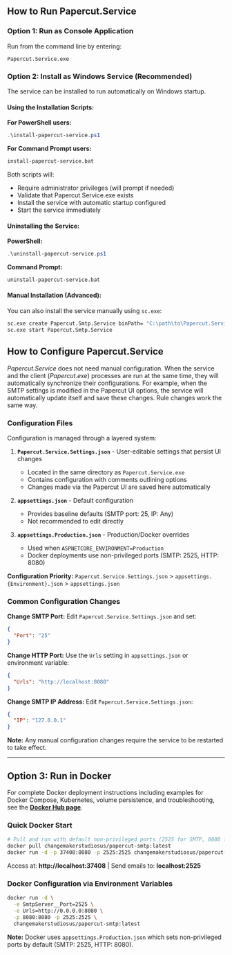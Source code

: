 ## How to Run Papercut.Service

### Option 1: Run as Console Application
Run from the command line by entering:
```
Papercut.Service.exe
```

### Option 2: Install as Windows Service (Recommended)

The service can be installed to run automatically on Windows startup.

#### Using the Installation Scripts:

**For PowerShell users:**
```powershell
.\install-papercut-service.ps1
```

**For Command Prompt users:**
```cmd
install-papercut-service.bat
```

Both scripts will:
- Require administrator privileges (will prompt if needed)
- Validate that Papercut.Service.exe exists
- Install the service with automatic startup configured
- Start the service immediately

#### Uninstalling the Service:

**PowerShell:**
```powershell
.\uninstall-papercut-service.ps1
```

**Command Prompt:**
```cmd
uninstall-papercut-service.bat
```

#### Manual Installation (Advanced):
You can also install the service manually using `sc.exe`:
```cmd
sc.exe create Papercut.Smtp.Service binPath= "C:\path\to\Papercut.Service.exe" DisplayName= "Papercut SMTP Service" start= auto
sc.exe start Papercut.Smtp.Service
```

## How to Configure Papercut.Service

_Papercut.Service_ does not need manual configuration. When the service and the client (_Papercut.exe_) processes are run at the same time, they will automatically synchronize their configurations. For example, when the SMTP settings is modified in the Papercut UI options, the service will automatically update itself and save these changes. Rule changes work the same way.

### Configuration Files

Configuration is managed through a layered system:

1. **`Papercut.Service.Settings.json`** - User-editable settings that persist UI changes
   - Located in the same directory as `Papercut.Service.exe`
   - Contains configuration with comments outlining options
   - Changes made via the Papercut UI are saved here automatically

2. **`appsettings.json`** - Default configuration
   - Provides baseline defaults (SMTP port: 25, IP: Any)
   - Not recommended to edit directly

3. **`appsettings.Production.json`** - Production/Docker overrides
   - Used when `ASPNETCORE_ENVIRONMENT=Production`
   - Docker deployments use non-privileged ports (SMTP: 2525, HTTP: 8080)

**Configuration Priority:** `Papercut.Service.Settings.json` > `appsettings.{Environment}.json` > `appsettings.json`

### Common Configuration Changes

**Change SMTP Port:**
Edit `Papercut.Service.Settings.json` and set:
```json
{
  "Port": "25"
}
```

**Change HTTP Port:**
Use the `Urls` setting in `appsettings.json` or environment variable:
```json
{
  "Urls": "http://localhost:8080"
}
```

**Change SMTP IP Address:**
Edit `Papercut.Service.Settings.json`:
```json
{
  "IP": "127.0.0.1"
}
```

**Note:** Any manual configuration changes require the service to be restarted to take effect.

---

## Option 3: Run in Docker

For complete Docker deployment instructions including examples for Docker Compose, Kubernetes, volume persistence, and troubleshooting, see the **[Docker Hub page](https://hub.docker.com/r/changemakerstudiosus/papercut-smtp)**.

### Quick Docker Start

```bash
# Pull and run with default non-privileged ports (2525 for SMTP, 8080 for HTTP)
docker pull changemakerstudiosus/papercut-smtp:latest
docker run -d -p 37408:8080 -p 2525:2525 changemakerstudiosus/papercut-smtp:latest
```

Access at: **http://localhost:37408** | Send emails to: **localhost:2525**

### Docker Configuration via Environment Variables

```bash
docker run -d \
  -e SmtpServer__Port=2525 \
  -e Urls=http://0.0.0.0:8080 \
  -p 8080:8080 -p 2525:2525 \
  changemakerstudiosus/papercut-smtp:latest
```

**Note:** Docker uses `appsettings.Production.json` which sets non-privileged ports by default (SMTP: 2525, HTTP: 8080).
